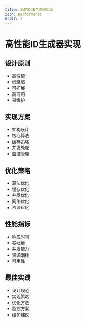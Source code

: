 ```yaml
---
title: 高性能ID生成器实现
icon: performance
order: 7
---
```


# 高性能ID生成器实现

## 设计原则
- 高性能
- 低延迟
- 可扩展
- 高可用
- 易维护

## 实现方案
- 架构设计
- 核心算法
- 缓存策略
- 并发处理
- 监控管理

## 优化策略
- 算法优化
- 缓存优化
- 并发优化
- 网络优化
- 资源优化

## 性能指标
- 响应时间
- 吞吐量
- 并发能力
- 资源消耗
- 可用性

## 最佳实践
- 设计规范
- 实现策略
- 优化方法
- 监控方案
- 维护建议
